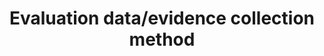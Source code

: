 ---
title: 'Evaluation data/evidence collection method'
field: 'is.evaluation.collection'
slug: 'impact-evaluation-data-evidence-collection-method'
comment: 'select from control list'
required: False
vocabulary: 'impact-evaluation-data-evidence-collection-method.txt'
module: 'Impact'
cluster: 'Impact'
policy: 'Controlled value. Single select from control list.'
---